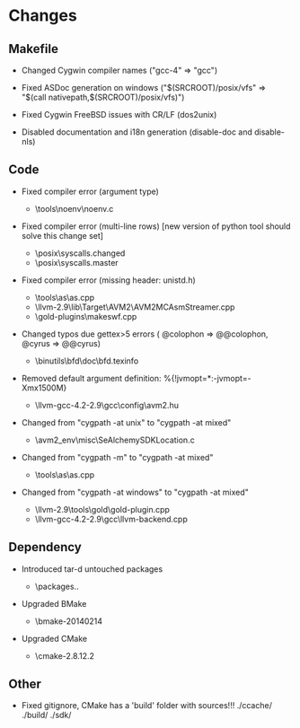 Changes
=======

## Makefile

* Changed Cygwin compiler names ("gcc-4" => "gcc")

* Fixed ASDoc generation on windows ("$(SRCROOT)/posix/vfs" => "$(call nativepath,$(SRCROOT)/posix/vfs)")

* Fixed Cygwin FreeBSD issues with CR/LF (dos2unix)

* Disabled documentation and i18n generation (disable-doc and disable-nls)
  
## Code

* Fixed compiler error (argument type)
  * \tools\noenv\noenv.c

* Fixed compiler error (multi-line rows) [new version of python tool should solve this change set]
  * \posix\syscalls.changed
  * \posix\syscalls.master
  
* Fixed compiler error (missing header: unistd.h)
  * \tools\as\as.cpp
  * \llvm-2.9\lib\Target\AVM2\AVM2MCAsmStreamer.cpp
  * \gold-plugins\makeswf.cpp
  
* Changed typos due gettex>5 errors ( @colophon => @@colophon, @cyrus => @@cyrus)
  * \binutils\bfd\doc\bfd.texinfo
  
* Removed default argument definition: %{!jvmopt=*:-jvmopt=-Xmx1500M}
  * \llvm-gcc-4.2-2.9\gcc\config\avm2.hu
  
* Changed from "cygpath -at unix" to "cygpath -at mixed"
  * \avm2_env\misc\SeAlchemySDKLocation.c
  
* Changed from "cygpath -m" to "cygpath -at mixed"
  * \tools\as\as.cpp
  
* Changed from "cygpath -at windows" to "cygpath -at mixed"
  * \llvm-2.9\tools\gold\gold-plugin.cpp
  * \llvm-gcc-4.2-2.9\gcc\llvm-backend.cpp

## Dependency

* Introduced tar-d untouched packages
  * \packages\..
  
* Upgraded BMake
  * \bmake-20140214
  
* Upgraded CMake
  * \cmake-2.8.12.2
  
## Other

* Fixed gitignore, CMake has a 'build' folder with sources!!!
./ccache/
./build/
./sdk/

